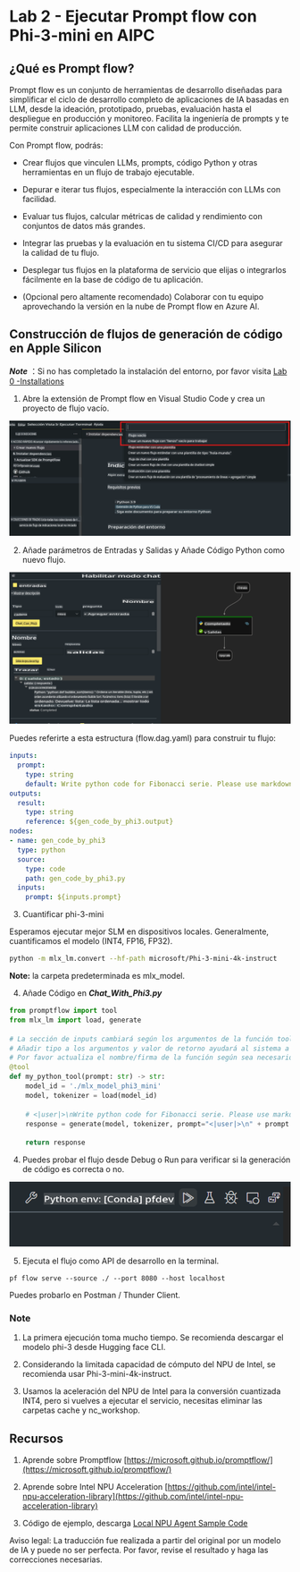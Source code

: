 # **Lab 2 - Ejecutar Prompt flow con Phi-3-mini en AIPC**

## **¿Qué es Prompt flow?**

Prompt flow es un conjunto de herramientas de desarrollo diseñadas para simplificar el ciclo de desarrollo completo de aplicaciones de IA basadas en LLM, desde la ideación, prototipado, pruebas, evaluación hasta el despliegue en producción y monitoreo. Facilita la ingeniería de prompts y te permite construir aplicaciones LLM con calidad de producción.

Con Prompt flow, podrás:

- Crear flujos que vinculen LLMs, prompts, código Python y otras herramientas en un flujo de trabajo ejecutable.

- Depurar e iterar tus flujos, especialmente la interacción con LLMs con facilidad.

- Evaluar tus flujos, calcular métricas de calidad y rendimiento con conjuntos de datos más grandes.

- Integrar las pruebas y la evaluación en tu sistema CI/CD para asegurar la calidad de tu flujo.

- Desplegar tus flujos en la plataforma de servicio que elijas o integrarlos fácilmente en la base de código de tu aplicación.

- (Opcional pero altamente recomendado) Colaborar con tu equipo aprovechando la versión en la nube de Prompt flow en Azure AI.

## **Construcción de flujos de generación de código en Apple Silicon**

***Note*** ：Si no has completado la instalación del entorno, por favor visita [Lab 0 -Installations](./01.Installations.md)

1. Abre la extensión de Prompt flow en Visual Studio Code y crea un proyecto de flujo vacío.

![create](../../../../../../../translated_images/pf_create.626fd367cf0ac7981e0731fdfc70fa46df0826f9eaf57c22f07908817ede14d3.es.png)

2. Añade parámetros de Entradas y Salidas y Añade Código Python como nuevo flujo.

![flow](../../../../../../../translated_images/pf_flow.f2d64298a737b204ec7b33604538c97d4fffe9e07e74bad1c162e88e026d3dfa.es.png)

Puedes referirte a esta estructura (flow.dag.yaml) para construir tu flujo:

```yaml
inputs:
  prompt:
    type: string
    default: Write python code for Fibonacci serie. Please use markdown as output
outputs:
  result:
    type: string
    reference: ${gen_code_by_phi3.output}
nodes:
- name: gen_code_by_phi3
  type: python
  source:
    type: code
    path: gen_code_by_phi3.py
  inputs:
    prompt: ${inputs.prompt}
```

3. Cuantificar phi-3-mini

Esperamos ejecutar mejor SLM en dispositivos locales. Generalmente, cuantificamos el modelo (INT4, FP16, FP32).

```bash
python -m mlx_lm.convert --hf-path microsoft/Phi-3-mini-4k-instruct
```

**Note:** la carpeta predeterminada es mlx_model.

4. Añade Código en ***Chat_With_Phi3.py***

```python
from promptflow import tool
from mlx_lm import load, generate

# La sección de inputs cambiará según los argumentos de la función tool, después de guardar el código
# Añadir tipo a los argumentos y valor de retorno ayudará al sistema a mostrar los tipos correctamente
# Por favor actualiza el nombre/firma de la función según sea necesario
@tool
def my_python_tool(prompt: str) -> str:
    model_id = './mlx_model_phi3_mini'
    model, tokenizer = load(model_id)

    # <|user|>\nWrite python code for Fibonacci serie. Please use markdown as output<|end|>\n<|assistant|>
    response = generate(model, tokenizer, prompt="<|user|>\n" + prompt  + "<|end|>\n<|assistant|>", max_tokens=2048, verbose=True)

    return response
```

4. Puedes probar el flujo desde Debug o Run para verificar si la generación de código es correcta o no.

![RUN](../../../../../../../translated_images/pf_run.57c3f9e7e7052ff85850b8f06648c7d5b4d2ac9f4796381fd8d29b1a41e1f705.es.png)

5. Ejecuta el flujo como API de desarrollo en la terminal.

```
pf flow serve --source ./ --port 8080 --host localhost   
```

Puedes probarlo en Postman / Thunder Client.

### **Note**

1. La primera ejecución toma mucho tiempo. Se recomienda descargar el modelo phi-3 desde Hugging face CLI.

2. Considerando la limitada capacidad de cómputo del NPU de Intel, se recomienda usar Phi-3-mini-4k-instruct.

3. Usamos la aceleración del NPU de Intel para la conversión cuantizada INT4, pero si vuelves a ejecutar el servicio, necesitas eliminar las carpetas cache y nc_workshop.

## **Recursos**

1. Aprende sobre Promptflow [https://microsoft.github.io/promptflow/](https://microsoft.github.io/promptflow/)

2. Aprende sobre Intel NPU Acceleration [https://github.com/intel/intel-npu-acceleration-library](https://github.com/intel/intel-npu-acceleration-library)

3. Código de ejemplo, descarga [Local NPU Agent Sample Code](../../../../../code/07.Lab/01/AIPC/local-npu-agent/)

Aviso legal: La traducción fue realizada a partir del original por un modelo de IA y puede no ser perfecta. 
Por favor, revise el resultado y haga las correcciones necesarias.